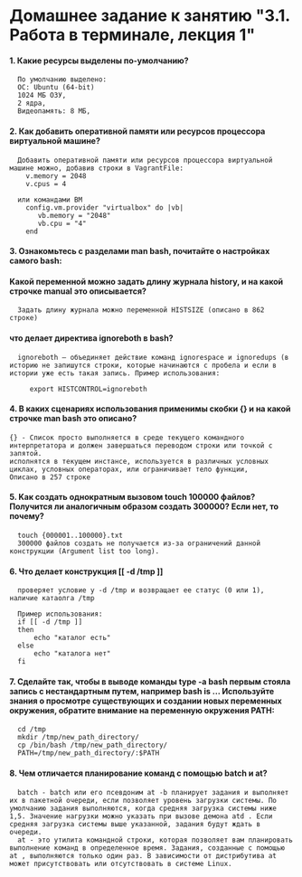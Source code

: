 # Домашнее задание к занятию "3.1. Работа в терминале, лекция 1"

#### 1. Какие ресурсы выделены по-умолчанию?
```
  По умолчанию выделено: 
  ОС: Ubuntu (64-bit)
  1024 МБ ОЗУ, 
  2 ядра, 
  Видеопамять: 8 МБ, 
```


#### 2. Как добавить оперативной памяти или ресурсов процессора виртуальной машине?
```
  Добавить оперативной памяти или ресурсов процессора виртуальной машине можно, добавив строки в VagrantFile:
    v.memory = 2048
    v.cpus = 4
  
  или командами ВМ
    config.vm.provider "virtualbox" do |vb|
       vb.memory = "2048"
       vb.cpu = "4"
    end
```


#### 3. Ознакомьтесь с разделами man bash, почитайте о настройках самого bash:
#### Kакой переменной можно задать длину журнала history, и на какой строчке manual это описывается?
```
  Задать длину журнала можно переменной HISTSIZE (oписано в 862 строке)
```
#### что делает директива ignoreboth в bash?
```
  ignoreboth — объединяет действие команд ignorespace и ignoredups (в историю не запишутся строки, которые начинаются с пробела и если в истории уже есть такая запись. Пример использования:
     
     export HISTCONTROL=ignoreboth
```


#### 4. В каких сценариях использования применимы скобки {} и на какой строчке man bash это описано?
```
{} - Список просто выполняется в среде текущего командного интерпретатора и должен завершаться переводом строки или точкой с запятой.
исполнятся в текущем инстансе, используется в различных условных циклах, условных операторах, или ограничивает тело функции, 
Oписано в 257 строке
```


#### 5. Kак создать однократным вызовом touch 100000 файлов? Получится ли аналогичным образом создать 300000? Если нет, то почему?
```
  touch {000001..100000}.txt
  300000 файлов создать не получается из-за ограничений данной конструкции (Argument list too long).
```


#### 6. Что делает конструкция [[ -d /tmp ]]
```
  проверяет условие у -d /tmp и возвращает ее статус (0 или 1), наличие катаолга /tmp

  Пример использования:
  if [[ -d /tmp ]]
  then
      echo "каталог есть"
  else
      echo "каталога нет"
  fi
```


#### 7. Сделайте так, чтобы в выводе команды type -a bash первым стояла запись с нестандартным путем, например bash is ... Используйте знания о просмотре существующих и создании новых переменных окружения, обратите внимание на переменную окружения PATH:
```
  cd /tmp
  mkdir /tmp/new_path_directory/
  cp /bin/bash /tmp/new_path_directory/
  PATH=/tmp/new_path_directory/:$PATH
```


#### 8. Чем отличается планирование команд с помощью batch и at?
```
  batch - batch или его псевдоним at -b планирует задания и выполняет их в пакетной очереди, если позволяет уровень загрузки системы. По умолчанию задания выполняются, когда средняя загрузка системы ниже 1,5. Значение нагрузки можно указать при вызове демона atd . Если средняя загрузка системы выше указанной, задания будут ждать в очереди.
  at - это утилита командной строки, которая позволяет вам планировать выполнение команд в определенное время. Задания, созданные с помощью at , выполняются только один раз. В зависимости от дистрибутива at может присутствовать или отсутствовать в системе Linux.
```



